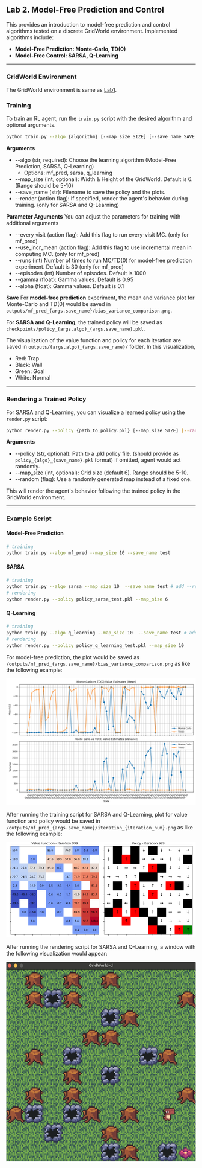 ## Lab 2. Model-Free Prediction and Control
This provides an introduction to model-free prediction and control algorithms tested on a discrete GridWorld environment.
Implemented algorithms include:

- **Model-Free Prediction: Monte-Carlo, TD(0)**
- **Model-Free Control: SARSA, Q-Learning**

---

### GridWorld Environment

The GridWorld environment is same as [Lab1](../Lab1_DP/README.md).


### Training

To train an RL agent, run the `train.py` script with the desired algorithm and optional arguments.
```bash
python train.py --algo {algorithm} [--map_size SIZE] [--save_name SAVE_NAME]
```
**Arguments**
- --algo (str, required): Choose the learning algorithm (Model-Free Prediction, SARSA, Q-Learning)
	- Options: mf_pred, sarsa, q_learning
- --map_size (int, optional): Width & Height of the GridWorld. Default is 6. (Range should be 5-10)
- --save_name (str): Filename to save the policy and the plots.
- --render (action flag): If specified, render the agent's behavior during training. (only for SARSA and Q-Learning)

**Parameter Arguments**
You can adjust the parameters for training with additional arguments
- --every_visit (action flag): Add this flag to run every-visit MC. (only for mf_pred)
- --use_incr_mean (action flag): Add this flag to use incremental mean in computing MC. (only for mf_pred)
- --runs (int) Number of times to run MC/TD(0) for model-free prediction experiment. Default is 30 (only for mf_pred)
- --episodes (int) Number of episodes. Default is 1000
- --gamma (float): Gamma values. Default is 0.95
- --alpha (float): Gamma values. Default is 0.1

**Save**
For **model-free prediction** experiment, the mean and variance plot for Monte-Carlo and TD(0) would be saved in
`outputs/mf_pred_{args.save_name}/bias_variance_comparison.png`.

For **SARSA and Q-Learning**, the trained policy will be saved as `checkpoints/policy_{args.algo}_{args.save_name}.pkl`.

The visualization of the value function and policy for each iteration are saved in `outputs/{args.algo}_{args.save_name}/` folder. In this visualization, 
  - Red: Trap
  - Black: Wall
  - Green: Goal 
  - White: Normal
---

### Rendering a Trained Policy
For SARSA and Q-Learning, you can visualize a learned policy using the `render.py` script:
```bash
python render.py --policy {path_to_policy.pkl} [--map_size SIZE] [--random]
```
**Arguments**
- --policy (str, optional): Path to a .pkl policy file. (should provide as `policy_{algo}_{save_name}.pkl` format) If omitted, agent would act randomly.
- --map_size (int, optional): Grid size (default 6). Range should be 5-10.
- --random (flag): Use a randomly generated map instead of a fixed one.

This will render the agent's behavior following the trained policy in the GridWorld environment.

---

### Example Script
#### Model-Free Prediction
```bash
# training
python train.py --algo mf_pred --map_size 10 --save_name test 
```

#### SARSA
```bash
# training
python train.py --algo sarsa --map_size 10  --save_name test # add --render to see how the agents learns during the training process
# rendering
python render.py --policy policy_sarsa_test.pkl --map_size 6
```

#### Q-Learning
```bash
# training
python train.py --algo q_learning --map_size 10  --save_name test # add --render to see how the agents learns during the training process
# rendering
python render.py --policy policy_q_learning_test.pkl --map_size 10
```

For model-free prediction, the plot would be saved as `/outputs/mf_pred_{args.save_name}/bias_variance_comparison.png` as like the following example:

![ex](assets/example_result_imgs/bias_variance_comparison.png)

After running the training script for SARSA and Q-Learning, plot for value function and policy would be saved in `/outputs/mf_pred_{args.save_name}/iteration_{iteration_num}.png` as like the following example:

![ex](assets/example_result_imgs/iteration_999.png)

After running the rendering script for SARSA and Q-Learning, a window with the following visualization would appear:

![ex](assets/example_result_imgs/render.png)